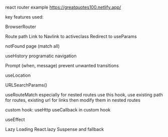 react router example
https://greatquotes100.netlify.app/

key features used:

BrowserRouter

Route path
Link to
Navlink to activeclass
Redirect to
useParams

notFound page (match all)

useHistory programatic navigation

Prompt (when, message) prevent unwanted transitions

useLocation

URLSearchParams()

useRouteMatch especially for nested routes use this hook, use existing path for routes, existing url for links then modify them in nested routes

custom hook: useHttp
useCallback in custom hook

useEffect

Lazy Loading
React.lazy Suspense and fallback

